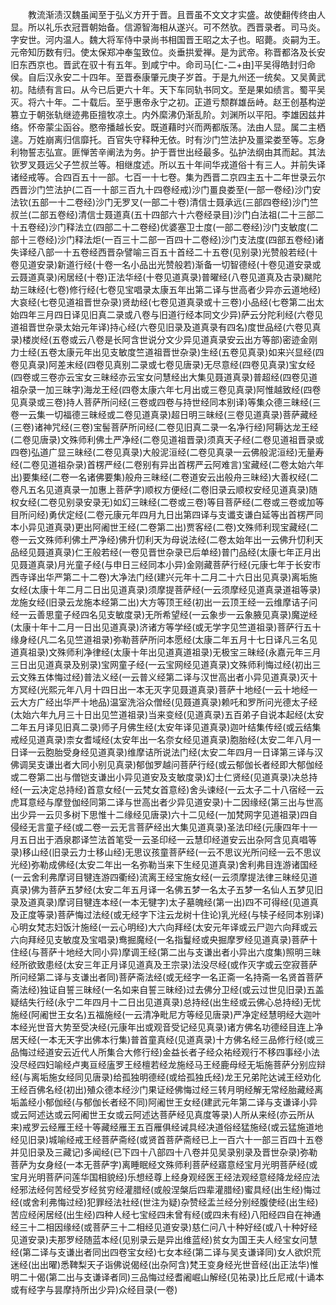 <!-- { "loadSidebar": true } -->
　　教流渐渍汉魏虽闻至于弘义方开于晋。且晋虽不文文才实盛。故使翻传终由人显。所以礼乐衣冠晋朝始备。信源智海相从遂兴。可不然欤。西晋录者。司马炎。字安世。河内温人。魏大将军侍中录尚书相国晋王昭之太子也。昭薨。炎嗣为王。元帝知历数有归。使太保郑冲奉玺致位。炎垂拱爱禅。是为武帝。称晋都洛及长安旧东西京也。晋武在驭十有五年。到咸宁中。命司马[仁-二+由]平吴得皓封归命侯。自后汉永安二十四年。至晋泰康肇元庚子岁首。于是九州还一统矣。又吴黄武初。陆绩有言曰。从今已后更六十年。天下车同轨书同文。至是果如绩言。蜀平吴灭。将六十年。二十载后。至乎惠帝永宁之初。正道亏颓群雄岳峙。赵王创基构逆篡立于朝张轨继迹弗臣擅牧凉土。内外縻沸仍渐乱阶。刘渊所以平阳。李雄因兹井络。怀帝蒙尘函谷。愍帝播越长安。既道藉时兴而两都版荡。法由人显。属二主栖遑。万姓崩离归信靡托。百官失守释种无依。时有沙门竺法护及畺梁娄至等。忘身利物誓志弘宣。匪惮苦辛阐法为务。护于晋世出经最多。弘护法纲由其而起。其法钦罗叉聂远父子竺叔兰等。相继度述。所以五十年间华戎道俗十有三人。并前失译诸经戒等。合四百五十一部。七百一十七卷。集为西晋二京四主五十二年世录云尔西晋沙门竺法护(二百一十部三百九十四卷经戒)沙门畺良娄至(一部一卷经)沙门安法钦(五部一十二卷经)沙门无罗叉(一部二十卷)清信士聂承远(三部四卷经)沙门竺叔兰(二部五卷经)清信士聂道真(五十四部六十六卷经录目)沙门白法祖(二十三部二十五卷经)沙门释法立(四部二十二卷经)优婆塞卫士度(一部二卷经)沙门支敏度(二部十三卷经)沙门释法炬(一百三十二部一百四十二卷经)沙门支法度(四部五卷经)诸失译经八部一十五卷经西晋杂譬喻三百五十首经二十五卷(见别录)光赞般若经(十卷见道安录)新道行经(十卷一名小品出光赞般若)渐备一切智德经(十卷见道安录或云聂道真录)闲居经(十卷)正法华经(十卷见道真录)普曜经(八卷见道真及古录)颰陀劫三昧经(七卷)修行经(七卷见宝唱录太康五年出第二译与世高者少异亦云道地经)大哀经(七卷见道祖晋世杂录)贤劫经(七卷见道真录或十三卷)小品经(七卷第二出太始四年三月四日译见旧真二录或八卷与旧道行经本同文少异)萨云分陀利经(六卷见道祖晋世杂录太始元年译)持心经(六卷见旧录及道真录有四名)度世品经(六卷见真录)楼炭经(五卷或云八卷是长阿含世说分文少异见道真录安云出方等部)密迹金刚力士经(五卷太康元年出见支敏度竺道祖晋世杂录)生经(五卷见真录)如来兴显经(四卷见真录)阿差末经(四卷见真别二录或七卷见唐录)无尽意经(四卷见真录)宝女经(四卷或三卷亦云宝女三昧经亦云宝女问慧经出大集见聂道真录)普超经(四卷见道祖杂录一加三昧字)海龙王经(四卷太康六年七月出或三卷见真录)阿惟越致经(四卷见真录或三卷)持人菩萨所问经(三卷或四卷与持世经同本别译)等集众德三昧经(三卷一云集一切福德三昧经或二卷见道真录)超日明三昧经(三卷见道真录)菩萨藏经(三卷)诸神咒经(三卷)宝髻菩萨所问经(二卷见旧真二录一名净行经)阿耨达龙王经(二卷见唐录)文殊师利佛土严净经(二卷见道祖晋录)须真天子经(二卷见道祖晋录或四卷)弘道广显三昧经(二卷见真录)大般泥洹经(二卷见真录一云佛般泥洹经)无量寿经(二卷见道祖杂录)首楞严经(二卷别有异出首楞严云阿难言)宝藏经(二卷太始六年出)要集经(二卷一名诸佛要集)般舟三昧经(二卷道安云出般舟三昧经)大善权经(二卷凡五名见道真录一加惠上菩萨字)顺权方便经(二卷旧录云顺权安经见道真录)随权女经(二卷见别录安录无)如幻三昧经(二卷或三卷)等目菩萨经(二卷或三卷或加等目所问经)勇伏定经(二卷元康元年四月九日出第四译与支谶支谦白延等出首楞严同本小异见道真录)更出阿阇世王经(二卷第二出)贾客经(二卷)文殊师利现宝藏经(二卷一云文殊师利佛土严净经)佛升忉利天为母说法经(二卷太始年出一云佛升忉利天品经见聂道真录)仁王般若经(一卷见晋世杂录已后单经)普门品经(太康七年正月出见聂道真录)月光童子经(与申日三经同本小异)金刚藏菩萨行经(元康七年于长安市西寺译出华严第二十二卷)大净法门经(建兴元年十二月二十六日出见真录)离垢施女经(太康十年二月二日出见道真录)须摩提菩萨经(一云须摩经见道真录道祖等录)龙施女经(旧录云龙施本经第二出)大方等顶王经(初出一云顶王经一云维摩诘子问经一云善思童子经四名见支敏度录)无所希望经(一云象步一云象腋见真录)魔逆经(太康十年十二月一日出见道真录)济诸方等学经(或无学字见竺道祖录)菩萨行五十缘身经(凡二名见竺道祖录)弥勒菩萨所问本愿经(太康二年五月十七日译凡三名见道真祖录)文殊师利净律经(太康十年出见道真道祖录)无极宝三昧经(永嘉元年三月三日出见道真录及别录)宝网童子经(一云宝网经见道真录)文殊师利悔过经(初出三云文殊五体悔过经)普法义经(一云普义经第二译与汉世高出者小异见道真录)灭十方冥经(光熙元年八月十四日出一本无灭字见聂道真录)菩萨十地经(一云十地经一云大方广经出华严十地品)温室洗浴众僧经(见聂道真录)赖吒和罗所问光德太子经(太始六年九月三十日出见竺道祖录)当来变经(见道真录)五百弟子自说本起经(太安二年五月译见旧真二录)师子月佛生经(太安年译见道真录)迦叶结集传经(或云结集戒经见道真录)柰女耆域经(太安年出一名奈女经见道真录)胞胎经(太安二年八月一日译一云胞胎受身经见道真录)维摩诘所说法门经(太安二年四月一日译第三译与汉佛调吴支谦出者大同小别见真录)郁伽罗越问菩萨行经(或云郁伽长者经即大郁伽经或二卷第二出与僧铠支谦出小异见道安及支敏度录)幻士仁贤经(见道真录)决总持经(一云决定总持经)首意女经(一云梵女首意经)舍头谏经(一云太子二十八宿经一云虎耳意经与摩登伽经同第二译与世高出者少异见道安录)十二因缘经(第三出与世高出少异一云贝多树下思惟十二缘经见唐录)六十二见经(一加梵网字见道祖录)四自侵经无言童子经(或二卷一云无言菩萨经出大集见道真录)圣法印经(元康四年十一月五日出于酒泉郡译竺法首笔受一云圣印经一云慧印经道安云出杂阿含见真唱等录)移山经(旧录云力士移山经)无思议孩童菩萨经(一云不思议光所问经一云不思议光经)弥勒成佛经(太安二年出一名弥勒当来下生经见道真录)舍利弗目连游诸国经(一云舍利弗摩诃目犍连游四衢经)流离王经宝施女经(一云须摩提法律三昧经见道真录)佛为菩萨五梦经(太安二年五月译一名佛五梦一名太子五梦一名仙人五梦见旧录及道真录)摩诃目犍连本经(一本无犍字)太子墓魄经(第一出)四不可得经(见道真及正度等录)菩萨悔过法经(或无经字下注云龙树十住论)乳光经(与犊子经同本别译)心明女梵志妇饭汁施经(一云心明经)大六向拜经(太安元年译或云尸迦六向拜或云六向拜经见支敏度及宝唱录)鸯掘魔经(一名指鬘经或央掘摩罗经见道真录)菩萨十住经(与菩萨十地经大同小异)摩调王经(第二出与支谦出者小异出六度集)照明三昧经所欲致患经(太安三年正月译见道真及王宗录)法没尽经(或作灭字或云空寂菩萨所问经第二译与支谦出者同)菩萨斋法经(或无经字一名正斋一名持斋一名贤首菩萨斋法经)独证自誓三昧经(一名如来自誓三昧经)过去佛分卫经(或云过世见旧录)五盖疑结失行经(永宁二年四月十二日出见道真录)总持经(出生经或云佛心总持经)无忧施经(阿阇世王女名)五福施经(一云清净毗尼方等经见唐录)严净定经慧明经大迦叶本经光世音大势至受决经(元康年出或观音受记经见真录)诸方佛名功德经目连上净居天经(一本无天字出佛本行集)普首童真经(见道真录)十方佛名经三品修行经(或三品悔过经道安云近代人所集合大修行经)金益长者子经众祐经观行不移四事经小法没尽经四妇喻经卢夷亘经廅罗王经檀若经龙施经马王经鹿母经无垢施菩萨分别应辩经(与离垢施女经同见唐录)给孤独明德经(或给孤独氏经)龙王兄弟陀达诫王经劝化王经百佛名经(初出)殖众德本经沙门果证经佛悔过经三转月明经解无常经胎藏经离垢盖经小郁伽经(与郁伽长者经不同)阿阇世王女经(建武元年第二译与支谦译小异或云阿述达或云阿阇世王女或云阿述达菩萨经见真度等录)人所从来经(亦云所从来)戒罗云经雁王经十等藏经雁王五百雁俱经诫具经决道俗经猛施经(或云猛施道地经见旧录)城喻经戒王经菩萨斋经(或贤首菩萨斋经已上一百六十一部三百四十五卷并见旧录及三藏记)多闻经(已下四十八部四十八卷并见吴录别录及晋世杂录)弥勒菩萨为女身经(一本无菩萨字)离睡眠经文殊师利菩萨经寤意经宝月光明菩萨经(或宝月光明菩萨问莲华国相貌经)乐想经尊上经身观经医王经法观经意经降龙经应法经邪法经何苦经受岁经贫穷经灌腊经(或般涅槃后四辈灌腊经)蜜具经(出生经)悔过经(或舍利弗悔过经)犯罪经法社经(世注为疑)杂赞经盂兰经分别经腹使经(出生经)苦应经闲居经(出生经)四种人经七宝经四未曾有经(或四未有经)八阳经四自在神通经三十二相因缘经(或菩萨三十二相经见道安录)慈仁问八十种好经(或八十种好经见道安录)夫那罗经随蓝本经(见别录云是异出维蓝经)贫女为国王夫人经宝女问慧经(第二译与支谦出者同出四卷宝女经)七女本经(第二译与吴支谦译同)女人欲炽荒迷经(出出曜)悉鞞梨天子诣佛说偈经(出杂阿含)梵王变身经光世音经(出正法华)惟明二十偈(第二出与支谦译者同)三品悔过经耆阇崛山解经(见祐录)比丘尼戒(十诵本或有经字与昙摩持所出少异)众经目录(一卷)
